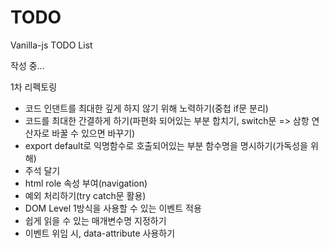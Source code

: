 # TODO

Vanilla-js TODO List

작성 중...

1차 리펙토링

- 코드 인댄트를 최대한 깊게 하지 않기 위해 노력하기(중첩 if문 분리)
- 코드를 최대한 간결하게 하기(파편화 되어있는 부분 합치기, switch문 => 삼항 연산자로 바꿀 수 있으면 바꾸기)
- export default로 익명함수로 호출되어있는 부분 함수명을 명시하기(가독성을 위해)
- 주석 달기
- html role 속성 부여(navigation)
- 예외 처리하기(try catch문 활용)
- DOM Level 1방식을 사용할 수 있는 이벤트 적용
- 쉽게 읽을 수 있는 매개변수명 지정하기
- 이벤트 위임 시, data-attribute 사용하기
